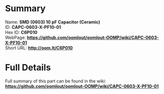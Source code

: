 
Summary
=================
  
Name: __SMD (0603) 10 pF Capacitor (Ceramic)__    
ID: __CAPC-0603-X-PF10-01__   
Hex ID: __C6P010__   
WebPage: __https://github.com/oomlout/oomlout-OOMP/wiki/CAPC-0603-X-PF10-01__   
Short URL: __http://oom.lt/C6P010__   

Full Details
==========================
Full summary of this part can be found in the wiki:   
__https://github.com/oomlout/oomlout-OOMP/wiki/CAPC-0603-X-PF10-01__    


